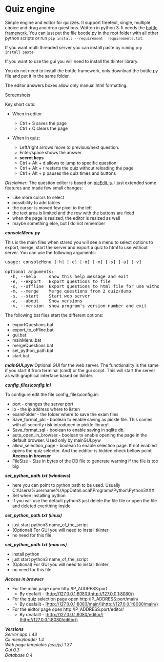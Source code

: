 # Quiz engine
Simple engine and editor for quizzes. It support freetext, single, multiple choice and drag and drop questions. Written in python 3. It needs the [bottle framework](https://github.com/bottlepy/bottle). You can just put the file bootle.py in the root folder with all other python scripts or run ``pip install --requirement  requirements.txt``.

If you want multi threaded server you can install paste by runing ``pip install paste``

If you want to use the gui you will need to install the tkinter library.

You do not need to install the bottle framework, only download the bottle.py file and put it in the same folder.

The editor answers boxes allow only manual html formatting.

[Screenshots](https://github.com/cemkata/simpleQuizEngine/blob/main/screenshots/readme.md)

Key short cuts:

- When in editor
  - Ctrl + S saves the page
  - Ctrl + Q clears the page

- When in quiz:
  - Left/right arrows move to previous/next question.
  - Enter/space shows the answer
  - **secret keys**
  - Ctrl + Alt + d allows to jump to specific question
  - Ctrl + Alt + r restarts the quiz without reloading the page
  - Ctrl + Alt + p pauses the quiz times and buttons

*Disclaimer:*
The question editor is based on [nicEdit.js](https://nicedit.com). I just extended some features and made few small changes:
- Like more colors to select
- possibility to add tables
- the cursor is moved few pixel to the left
- the text area is limited and the row with the buttons are fixed
- when the page is resized, the editor is resized as well
- maybe something else, but I do not remember
  

***consoleMenu.py***

This is the main files when stared you will see a menu to select options to export, merge, start the server and export a quiz to html to use without server.
You can use the following arguments:  
  
<pre>
usage: consoleMenu [-h] [-e] [-o] [-m] [-s] [-a] [-v]

optional arguments:
  -h, --help     show this help message and exit
  -e, --export   Export questions to file
  -o, --offline  Export questions to html file for use without http server
  -m, --merge    Merge questions from 2 quiz/dump
  -s, --start    Start web server
  -a, --about    Show versions
  -v, --version  show program's version number and exit
</pre>

The following bat files start the different options:
- exportQuestions.bat
- export_to_offline.bat
- gui.bat
- mainMenu.bat
- mergeQuestions.bat
- set_python_path.bat
- start.bat


***mainGUI.pyw***
Optional GUI for the web server. The functionality is the same if you start it from terminal (cmd) or the gui script.
This will start the server as with graphical interface based on tkinter.  


***config_files\config.ini***

To configure edit the file config_files\config.ini
- port - changes the server port
- ip - the ip address where to listen
- examFolder - the folder where to save the exam files
- Save_format_pkl - boolean to enable saving as pickle file. This comes with all security risk introduced in pickle library!
- Save_format_sql - boolean to enable saving in sqlite db.
- auto_open_in_browser - boolean to enable opening the page in the default browser. Used only by mainGUI.pyw
- allow_selection_page - boolean to enable selection page. If not enabled opens the quiz selector. And the edditor is hidden check bellow point **Access in browser**
- FileSize - Size in bytes of the DB file to generate warning if the file is too big


***set_python_path.txt (windows)***
- here you can point to python path to be used. Usually C:\Users\\%username%\AppData\Local\Programs\Python\Python3XXX
- Set when installing python
- If you will use the default python3 just delete the file file or open the file and deleted everithing inside

***set_python_path.txt (linux)***
- just start python3 name_of_the_script
- (Optional) For GUI you will need to install tkinter
- no need for this file

***set_python_path.txt (mac os)***
- install python
- just start python3 name_of_the_script
- (Optional) For GUI you will need to install tkinter
- no need for this file

***Access in browser***
- For the main page open http:/IP_ADDRESS:port
  - By deafailt - [http://127.0.0.1:8080](http://127.0.0.1:8080/)
- For the quiz selection page open http:/IP_ADDRESS:port/main/
  - By deafailt - [http://127.0.0.1:8080/main/](http://127.0.0.1:8080/main/)
- For the eidtor page open http:/IP_ADDRESS:port/editor/
  - By deafailt - [http://127.0.0.1:8080/editor/](http://127.0.0.1:8080/editor/)

***Versions***  
*Server app 1.43*  
*Cli menu/loader 1.4*  
*Web page templates (css/js) 1.37*  
*Gui 0.3*  
*Database 0.4*  